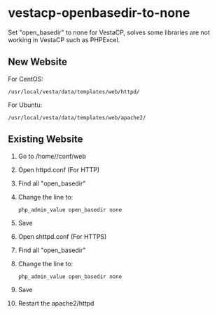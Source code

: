 # vestacp-openbasedir-to-none
Set "open_basedir" to none for VestaCP, solves some libraries are not working in VestaCP such as PHPExcel.


## New Website

For CentOS:
  ```
  /usr/local/vesta/data/templates/web/httpd/
  ```  
For Ubuntu:
  ```
  /usr/local/vesta/data/templates/web/apache2/
  ```  
## Existing Website

1. Go to /home/<username>/conf/web
1. Open httpd.conf (For HTTP)
1. Find all "open_basedir"
1. Change the line to:
   ```
   php_admin_value open_basedir none
   ```     
1. Save

1. Open shttpd.conf (For HTTPS)
1. Find all "open_basedir"
1. Change the line to:
   ```
   php_admin_value open_basedir none
   ```      
1. Save
1. Restart the apache2/httpd
